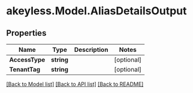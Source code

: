 # akeyless.Model.AliasDetailsOutput

## Properties

Name | Type | Description | Notes
------------ | ------------- | ------------- | -------------
**AccessType** | **string** |  | [optional] 
**TenantTag** | **string** |  | [optional] 

[[Back to Model list]](../README.md#documentation-for-models) [[Back to API list]](../README.md#documentation-for-api-endpoints) [[Back to README]](../README.md)

